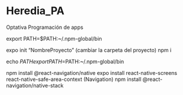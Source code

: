 # Heredia_PA
Optativa Programación de apps

export PATH=$PATH:~/.npm-global/bin

expo init “NombreProyecto”
(cambiar la carpeta del proyecto)
npm i 

echo $PATH
export PATH=$PATH:~/.npm-global/bin

npm install @react-navigation/native
expo install react-native-screens react-native-safe-area-context  (Navigation)
npm install @react-navigation/native-stack
